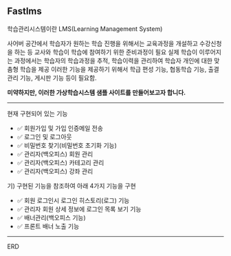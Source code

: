 Fastlms
-----
학습관리시스템이란
LMS(Learning Management System)

사어버 공간에서 학습자가 원하는 학습 진행을 위해서는 교육과정을 개설하고 수강신청을 하는 등 교사와 학습이 학습에 참여하기 위한 준비과정이 필요
실제 학습이 이루어지는 과정에서는 학습자의 학습과정을 추적, 학습이력을 관리하여 학습자 개인에 대한 맞춤형 학습을 제공
이러한 기능을 제공하기 위해서 학급 편성 기능, 협동학습 기능, 출결관리 기능, 게시판 기능 등이 필요함.

**미약하지만, 이러한 가상학습시스템 샘플 사이트를 만들어보고자 합니다.**

-----

현재 구현되어 있는 기능
- ✅ 회원가입 및 가입 인증메일 전송
- ✅ 로그인 및 로그아웃
- ✅ 비밀번호 찾기(비밀번호 초기화 기능)
- ✅ 관리자(백오피스) 회원 관리
- ✅ 관리자(백오피스) 카테고리 관리
- ✅ 관리자(백오피스) 강좌 관리

기) 구현된 기능을 참조하여 아래 4가지 기능을 구현
- ✅ 회원 로그인시 로그인 히스토리(로그) 기능
- ✅ 관리자 회원 상세 정보에 로그인 목록 보기 기능
- ✅ 배너관리(백오피스 기능)
- ✅ 프론트 배너 노출 기능

----
ERD
